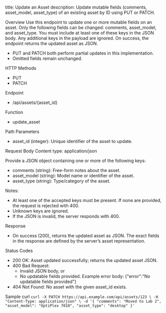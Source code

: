 title: Update an Asset
description: Update mutable fields (comments, asset_model, asset_type) of an existing asset by ID using PUT or PATCH.

Overview
Use this endpoint to update one or more mutable fields on an asset. Only the following fields can be changed: comments, asset_model, and asset_type. You must include at least one of these keys in the JSON body. Any additional keys in the payload are ignored. On success, the endpoint returns the updated asset as JSON.

- PUT and PATCH both perform partial updates in this implementation.
- Omitted fields remain unchanged.

HTTP Methods
- PUT
- PATCH

Endpoint
- /api/assets/{asset_id}

Function
- update_asset

Path Parameters
- asset_id (integer): Unique identifier of the asset to update.

Request Body
Content type: application/json

Provide a JSON object containing one or more of the following keys:
- comments (string): Free-form notes about the asset.
- asset_model (string): Model name or identifier of the asset.
- asset_type (string): Type/category of the asset.

Notes:
- At least one of the accepted keys must be present. If none are provided, the request is rejected with 400.
- Unknown keys are ignored.
- If the JSON is invalid, the server responds with 400.

Response
- On success (200), returns the updated asset as JSON. The exact fields in the response are defined by the server’s asset representation.

Status Codes
- 200 OK: Asset updated successfully; returns the updated asset JSON.
- 400 Bad Request:
  - Invalid JSON body, or
  - No updatable fields provided.
  Example error body: {"error":"No updatable fields provided"}
- 404 Not Found: No asset with the given asset_id exists.

Sample curl
`curl -X PATCH https://api.example.com/api/assets/123 \
  -H "Content-Type: application/json" \
  -d '{ "comments": "Moved to Lab 2", "asset_model": "OptiPlex 7010", "asset_type": "desktop" }'`